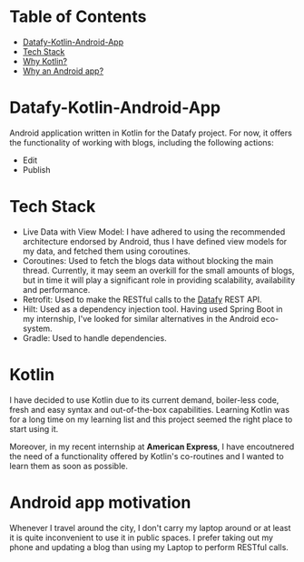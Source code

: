 # Table of Contents
- [Datafy-Kotlin-Android-App](#datafy-kotlin-android-app)
- [Tech Stack](#tech-stack)
- [Why Kotlin?](#kotlin)
- [Why an Android app?](#android-app-motivation)

# Datafy-Kotlin-Android-App
Android application written in Kotlin for the Datafy project. For now, it offers the functionality of working with blogs, including the following actions:
- Edit
- Publish

# Tech Stack
- Live Data with View Model: I have adhered to using the recommended architecture endorsed by Android, thus I have defined view models for my data, and fetched them using coroutines.
- Coroutines: Used to fetch the blogs data without blocking the main thread. Currently, it may seem an overkill for the small amounts of blogs, but in time it will play a significant role in providing scalability, availability and performance.
- Retrofit: Used to make the RESTful calls to the [Datafy](https://github.com/DavidBuzatu-Marian/Datafy/) REST API.
- Hilt: Used as a dependency injection tool. Having used Spring Boot in my internship, I've looked for similar alternatives in the Android eco-system.
- Gradle: Used to handle dependencies.

# Kotlin
I have decided to use Kotlin due to its current demand, boiler-less code, fresh and easy syntax and out-of-the-box capabilities.
Learning Kotlin was for a long time on my learning list and this project seemed the right place to start using it.

Moreover, in my recent internship at **American Express**, I have encoutnered the need of a functionality offered by Kotlin's co-routines and I wanted to learn them as soon as possible.

# Android app motivation
Whenever I travel around the city, I don't carry my laptop around or at least it is quite inconvenient to use it in public spaces. I prefer taking out my phone and updating a blog than using my Laptop to perform RESTful calls.
